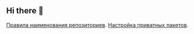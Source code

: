 ## Hi there 👋

[Правила наименования репозиториев](./RULES-PROJECT-NAME.md).
[Настройка приватных пакетов](./SETTING-PRIVATE-PROJECT.md).
